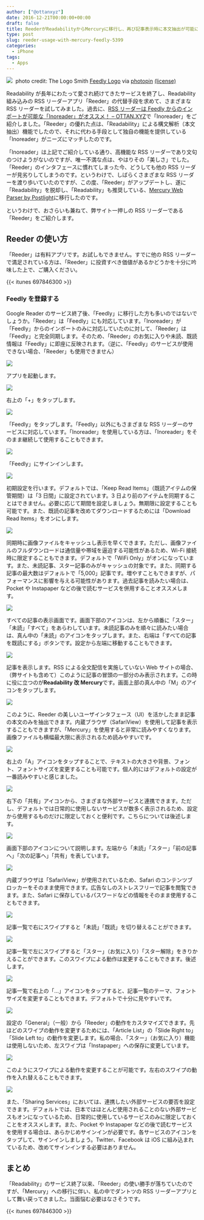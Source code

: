 ```yaml
---
author: ["@ottanxyz"]
date: 2016-12-21T00:00:00+00:00
draft: false
title: ReederがReadabilityからMercuryに移行し、再び記事表示時に本文抽出が可能に
type: post
slug: reeder-usage-with-mercury-feedly-5399
categories:
  - iPhone
tags:
  - Apps
---
```


![](/uploads/2016/12/161221-585a16739b9b2.jpg)
 photo credit: The Logo Smith [Feedly Logo](http://www.flickr.com/photos/49734147@N00/4853880084) via [photopin](http://photopin.com) [(license)](https://creativecommons.org/licenses/by-nc-nd/2.0/)

Readability が長年にわたって愛され続けてきたサービスを終了し、Readability 組み込みの RSS リーダーアプリ「Reeder」の代替手段を求めて、さまざまな RSS リーダーを試してみました。過去に、[RSS リーダーは Feedly からのインポートが可能な「Inoreader」がオススメ！ – OTTAN.XYZ](/posts/2016/11/rss-reader-inoreader-readability-5213/)で「Inoreader」をご紹介しました。「Reeder」の優れた点は、「Readability」による構文解析（本文抽出）機能でしたので、それに代わる手段として独自の機能を提供している「Inoreader」がニーズにマッチしたのです。

「Inoreader」は上記でご紹介している通り、高機能な RSS リーダーであり文句のつけようがないのですが、唯一不満な点は、やはりその「美しさ」でした。「Reeder」のインタフェースに慣れてしまった今、どうしても他の RSS リーダーが見劣りしてしまうのです。というわけで、しばらくさまざまな RSS リーダーを渡り歩いていたのですが、この度、「Reeder」がアップデートし、遂に「Readability」を脱却し、「Readability」も推奨している、[Mercury Web Parser by Postlight](https://mercury.postlight.com/web-parser/)に移行したのです。

というわけで、おさらいも兼ねて、弊サイト一押しの RSS リーダーである「Reeder」をご紹介します。

## Reeder の使い方

「Reeder」は有料アプリです。お試しもできません。すでに他の RSS リーダーで満足されている方は、「Reeder」に投資すべき価値があるかどうかを十分に吟味した上で、ご購入ください。

{{< itunes 697846300 >}}

### Feedly を登録する

Google Reader のサービス終了後、「Feedly」に移行した方も多いのではないでしょうか。「Reeder」は「Feedly」にも対応しています。「Inoreader」が「Feedly」からのインポートのみに対応していたのに対して、「Reeder」は「Feedly」と完全同期します。そのため、「Reeder」のお気に入りや未読、既読情報は「Feedly」に即座に反映されます。（逆に、「Feedly」のサービスが使用できない場合、「Reeder」も使用できません）

![](/uploads/2016/12/161221-585a0ea7c92d6.png)

アプリを起動します。

![](/uploads/2016/12/161221-585a0eaf1e4c9.png)

右上の「+」をタップします。

![](/uploads/2016/12/161221-585a0eb589fc8.png)

「Feedly」をタップします。「Feedly」以外にもさまざまな RSS リーダーのサービスに対応しています。「Inoreader」を使用している方は、「Inoreader」をそのまま継続して使用することもできます。

![](/uploads/2016/12/161221-585a0ebb64a66.png)

「Feedly」にサインインします。

![](/uploads/2016/12/161221-585a0ec03f4ff.png)

初期設定を行います。デフォルトでは、「Keep Read Items」（既読アイテムの保管期間）は「3 日間」に設定されています。3 日より前のアイテムを同期することはできません。必要に応じて期間を設定しましょう。無期限に設定することも可能です。また、既読の記事を改めてダウンロードするためには「Download Read Items」をオンにします。

![](/uploads/2016/12/161221-585a0ed15d26e.png)

同期時に画像ファイルをキャッシュし表示を早くできます。ただし、画像ファイルのフルダウンロードは通信量や帯域を逼迫する可能性があるため、Wi-Fi 接続時に限定することもできます。デフォルトで「WiFi Only」がオンになっています。また、未読記事、スター記事のみがキャッシュの対象です。また、同期する記事の最大数はデフォルトで「5,000」記事です。増やすこともできますが、パフォーマンスに影響を与える可能性があります。過去記事を読みたい場合は、Pocket や Instapaper などの後で読むサービスを併用することオススメします。

![](/uploads/2016/12/161221-585a0ed785b23.png)

すべての記事の表示画面です。画面下部のアイコンは、左から順番に「スター」「未読」「すべて」をあらわしています。未読記事のみを順々に読みたい場合は、真ん中の「未読」のアイコンをタップします。また、右端は「すべての記事を既読にする」ボタンです。設定から左端に移動することもできます。

![](/uploads/2016/12/161221-585a0edcbe1c5.png)

記事を表示します。RSS による全文配信を実施していない Web サイトの場合、（弊サイトも含めて）このように記事の冒頭の一部分のみ表示されます。この時に役に立つのが**Readability 改 Mercury**です。画面上部の真ん中の「M」のアイコンをタップします。

![](/uploads/2016/12/161221-585a0ee2aebf4.png)

このように、Reeder の美しいユーザインタフェース（UI）を活かしたまま記事の本文のみを抽出できます。内蔵ブラウザ（SafariView）を使用して記事を表示することもできますが、「Mercury」を使用すると非常に読みやすくなります。画像ファイルも横幅最大限に表示されるため読みやすいです。

![](/uploads/2016/12/161221-585a0eea074a0.png)

右上の「A」アイコンをタップすることで、テキストの大きさや背景、フォント、フォントサイズを変更することも可能です。個人的にはデフォルトの設定が一番読みやすいと感じました。

![](/uploads/2016/12/161221-585a0ef0de660.png)

右下の「共有」アイコンから、さまざまな外部サービスと連携できます。ただし、デフォルトでは日常的に使用しないサービスが数多く表示されるため、設定から使用するものだけに限定しておくと便利です。こちらについては後述します。

![](/uploads/2016/12/161221-585a0ef81ffda.png)

画面下部のアイコンについて説明します。左端から「未読」「スター」「前の記事へ」「次の記事へ」「共有」を表しています。

![](/uploads/2016/12/161221-585a0eff39671.png)

内蔵ブラウザは「SafariView」が使用されているため、Safari のコンテンツブロッカーをそのまま使用できます。広告なしのストレスフリーで記事を閲覧できます。また、Safari に保存しているパスワードなどの情報をそのまま使用することもできます。

![](/uploads/2016/12/161221-585a0f05b2c2d.png)

記事一覧で右にスワイプすると「未読」「既読」を切り替えることができます。

![](/uploads/2016/12/161221-585a0f0c02060.png)

記事一覧で左にスワイプすると「スター」（お気に入り）「スター解除」をきりかえることができます。このスワイプによる動作は変更することもできます。後述します。

![](/uploads/2016/12/161221-585a0f12c328c.png)

記事一覧で右上の「…」アイコンをタップすると、記事一覧のテーマ、フォントサイズを変更することもできます。デフォルトで十分に見やすいです。

![](/uploads/2016/12/161221-585a0f19057b7.png)

設定の「General」（一般）から「Reeder」の動作をカスタマイズできます。先ほどのスワイプの動作を変更するためには、「Article List」の「Slide Right to」「Slide Left to」の動作を変更します。私の場合、「スター」（お気に入り）機能は使用しないため、左スワイプは「Instapaper」への保存に変更しています。

![](/uploads/2016/12/161221-585a0f2016d6f.png)

このようにスワイプによる動作を変更することが可能です。左右のスワイプの動作を入れ替えることもできます。

![](/uploads/2016/12/161221-585a0f268cc72.png)

また、「Sharing Services」においては、連携したい外部サービスの要否を設定できます。デフォルトでは、日本ではほとんど使用されることのない外部サービスもオンになっているため、日常的に使用しているサービスのみに限定しておくことをオススメします。また、Pocket や Instapaper などの後で読むサービスを使用する場合は、あらかじめサインインが必要です。各サービスのアイコンをタップして、サインインしましょう。Twitter、Facebook は iOS に組み込まれているため、改めてサインインする必要はありません。

## まとめ

「Readability」のサービス終了以来、「Reeder」の使い勝手が落ちていたのですが、「Mercury」への移行に伴い、私の中でダントツの RSS リーダーアプリとして舞い戻ってきました。当面悩む必要はなさそうです。

{{< itunes 697846300 >}}
